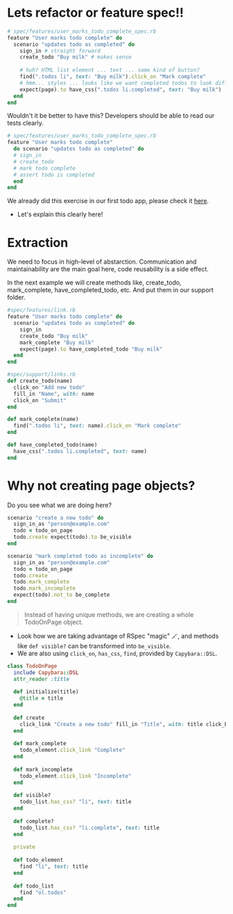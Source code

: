 # Lets refactor or feature spec!!

```ruby
# spec/features/user_marks_todo_complete_spec.rb
feature "User marks todo complete" do 
  scenario "updates todo as completed" do
    sign_in # straight forward 
    create_todo "Buy milk" # makes sense
     
    # huh? HTML list element ... text ... some kind of button?
    find(".todos li", text: "Buy milk").click_on "Mark complete"
    # hmm... styles ... looks like we want completed todos to look different?
    expect(page).to have_css(".todos li.completed", text: "Buy milk") 
  end
end
```

Wouldn't it be better to have this? Developers should be able to read our tests clearly.

```ruby
# spec/features/user_marks_todo_complete_spec.rb
feature "User marks todo complete" 
  do scenario "updates todo as completed" do
  # sign_in
  # create_todo
  # mark todo complete
  # assert todo is completed
  end 
end
```

We already did this exercise in our first todo app, please check it [here](https://github.com/daniel-enqz/rails_tdd/blob/master/spec/features/user_marks_todo_as_incomplete_spec.rb).
<br>
- Let's explain this clearly here!

# Extraction
We need to focus in high-level of abstarction. Communication and maintainability are the main goal here, code reusability is a side effect.

In the next example we will create methods like, create_todo, mark_complete, have_completed_todo, etc. And put them in our support folder.
```ruby
#spec/features/link.rb
feature "User marks todo complete" do 
  scenario "updates todo as completed" do
    sign_in
    create_todo "Buy milk"
    mark_complete "Buy milk"
    expect(page).to have_completed_todo "Buy milk" 
  end
end
```

```ruby
#spec/support/links.rb
def create_todo(name) 
  click_on "Add new todo" 
  fill_in "Name", with: name 
  click_on "Submit"
end

def mark_complete(name)
  find(".todos li", text: name).click_on "Mark complete"
end

def have_completed_todo(name) 
  have_css(".todos li.completed", text: name)
end
```

# Why not creating page objects?

Do you see what we are doing here?
```ruby
scenario "create a new todo" do 
  sign_in_as "person@example.com" 
  todo = todo_on_page
  todo.create expect(todo).to be_visible
end
```

```ruby
scenario "mark completed todo as incomplete" do 
  sign_in_as "person@example.com"
  todo = todo_on_page
  todo.create 
  todo.mark_complete 
  todo.mark_incomplete
  expect(todo).not_to be_complete
end
```

> Instead of having unique methods, we are creating a whole TodoOnPage object.

- Look how we are taking advantage of RSpec "magic" 🪄, and methods like `def visible?` can be transformed into `be_visible`.
- We are also using `click_on`, `has_css`, `find`, provided by `Capybara::DSL`.

```ruby
class TodoOnPage
  include Capybara::DSL
  attr_reader :title
  
  def initialize(title) 
    @title = title
  end
  
  def create
    click_link "Create a new todo" fill_in "Title", with: title click_button "Create"
  end
  
  def mark_complete
    todo_element.click_link "Complete"
  end
  
  def mark_incomplete 
    todo_element.click_link "Incomplete"
  end
  
  def visible?
    todo_list.has_css? "li", text: title
  end
  
  def complete?
    todo_list.has_css? "li.complete", text: title
  end
  
  private
  
  def todo_element
    find "li", text: title
  end
  
  def todo_list 
    find "ol.todos"
  end 
end
```
